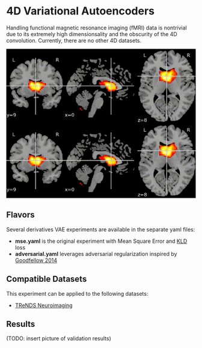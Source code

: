 # 4D Variational Autoencoders
Handling functional magnetic resonance imaging (fMRI) data is nontrivial due to its extremely high dimensionsality and the obscurity of the 4D convolution. Currently, there are no other 4D datasets.

![fMRI example](images/example.gif)

## Flavors
Several derivatives VAE experiments are available in the separate yaml files:
- **mse.yaml** is the original experiment with Mean Square Error and [KLD](https://en.wikipedia.org/wiki/Kullback%E2%80%93Leibler_divergence) loss
- **adversarial.yaml** leverages adversarial regularization inspired by [Goodfellow 2014](https://arxiv.org/abs/1406.2661)

## Compatible Datasets
This experiment can be applied to the following datasets:
- [TReNDS Neuroimaging](https://www.kaggle.com/c/trends-assessment-prediction/)

## Results
(TODO: insert picture of validation results)